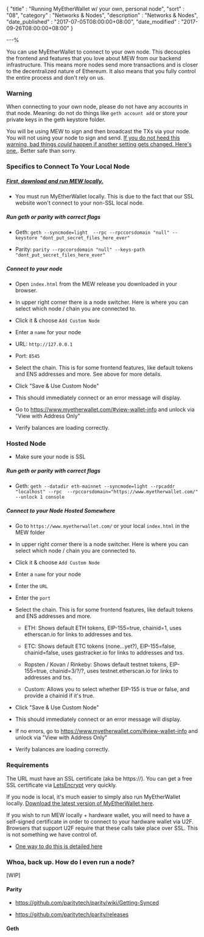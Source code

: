 {
"title"       : "Running MyEtherWallet w/ your own, personal node",
"sort"        : "08",
"category"    : "Networks & Nodes",
"description" : "Networks & Nodes",
"date_published" : "2017-07-05T08:00:00+08:00",
"date_modified"  : "2017-09-26T08:00:00+08:00"
}

---%


You can use MyEtherWallet to connect to your own node. This decouples the frontend and features that you love about MEW from our backend infrastructure. This means more nodes send more transactions and is closer to the decentralized nature of Ethereum. It also means that you fully control the entire process and don't rely on us.

### Warning

When connecting to your own node, please do not have any accounts in that node. Meaning: do not do things like `geth account add` or store your private keys in the geth keystore folder.

You will be using MEW to sign and then broadcast the TXs via your node. You will not using your node to sign and send. [If you do not heed this warning, bad things *could* happen if another setting gets changed. Here's one.](https://www.reddit.com/r/ethereum/comments/3itz1f/insecurely_configured_geth_with_no_firewall_and/). Better safe than sorry.


### Specifics to Connect To Your Local Node

##### [First, download and run MEW locally.](https://myetherwallet.github.io/knowledge-base/offline/running-myetherwallet-locally.html)

* You must run MyEtherWallet locally. This is due to the fact that our SSL website won't connect to your non-SSL local node.

#####  Run geth or parity with correct flags

  *   Geth: `geth --syncmode=light  --rpc --rpccorsdomain "null" --keystore "dont_put_secret_files_here_ever"`

  *   Parity: `parity --rpccorsdomain "null" --keys-path "dont_put_secret_files_here_ever"`

##### Connect to your node

*  Open `index.html` from the MEW release you downloaded in your browser.

* In upper right corner there is a node switcher. Here is where you can select which node / chain you are connected to.

*  Click it & choose `Add Custom Node`

*   Enter a `name` for your node

*   URL: `http://127.0.0.1`

*   Port: `8545`

*   Select the chain. This is for some frontend features, like default tokens and ENS addresses and more. See above for more details.

* Click "Save & Use Custom Node"

* This should immediately connect or an error message will display.

* Go to https://www.myetherwallet.com/#view-wallet-info and unlock via "View with Address Only"

* Verify balances are loading correctly.



### Hosted Node

* Make sure your node is SSL

#####  Run geth or parity with correct flags

* Geth: `geth --datadir eth-mainnet --syncmode=light --rpcaddr "localhost" --rpc  --rpccorsdomain="https://www.myetherwallet.com/" --unlock 1 console`

##### Connect to your Node Hosted Somewhere

* Go to `https://www.myetherwallet.com/` or your local `index.html` in the MEW folder

* In upper right corner there is a node switcher. Here is where you can select which node / chain you are connected to.

*  Click it & choose `Add Custom Node`

*   Enter a `name` for your node

*   Enter the `URL`

*   Enter the `port`

*   Select the chain. This is for some frontend features, like default tokens and ENS addresses and more.

    *   ETH: Shows default ETH tokens, EIP-155=true, chainid=1, uses etherscan.io for links to addresses and txs.

    *   ETC: Shows default ETC tokens (none...yet?), EIP-155=false, chainid=false, uses gastracker.io for links to addresses and txs.

    *   Ropsten / Kovan / Rinkeby: Shows default testnet tokens, EIP-155=true, chainid=3/?/?, uses testnet.etherscan.io for links to addresses and txs.

    *   Custom: Allows you to select whether EIP-155 is true or false, and provide a chainid if it's true.

* Click "Save & Use Custom Node"

* This should immediately connect or an error message will display.

* If no errors, go to https://www.myetherwallet.com/#view-wallet-info and unlock via "View with Address Only"

* Verify balances are loading correctly.


### Requirements

The URL must have an SSL certificate (aka be https://). You can get a free SSL certificate via [LetsEncrypt](https://letsencrypt.org/) very quickly.

If you node is local, it's much easier to simply also run MyEtherWallet locally. [Download the latest version of MyEtherWallet here](https://github.com/kvhnuke/etherwallet/releases/latest).


If you wish to run MEW locally + hardware wallet, you will need to have a self-signed certificate in order to connect to your hardware wallet via U2F. Browsers that support U2F require that these calls take place over SSL. This is not something we have control of.

- [One way to do this is detailed here](https://github.com/benjaminion/eth-parity-qnap/wiki/Connecting-to-MyEtherWallet)

### Whoa, back up. How do I even run a node?

[WIP]

#### Parity

* https://github.com/paritytech/parity/wiki/Getting-Synced

* https://github.com/paritytech/parity/releases

#### Geth

